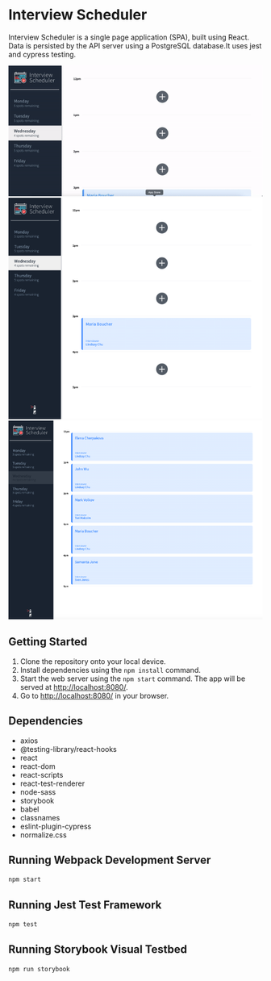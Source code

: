 # Interview Scheduler

Interview Scheduler is a single page application (SPA), built using React.
Data is persisted by the API server using a PostgreSQL database.It uses jest and cypress testing.

!['Front-end"](src/docs/scheduler.gif)
!['appoitnments'](src/docs/appointments.png)
!['fully booked day'](src/docs/booked-appointments.png)

## Getting Started

1. Clone the repository onto your local device.
2. Install dependencies using the `npm install` command.
3. Start the web server using the `npm start` command.
   The app will be served at <http://localhost:8080/>.
4. Go to <http://localhost:8080/> in your browser.

## Dependencies

- axios
- @testing-library/react-hooks
- react
- react-dom
- react-scripts
- react-test-renderer
- node-sass
- storybook
- babel
- classnames
- eslint-plugin-cypress
- normalize.css

## Running Webpack Development Server

```sh
npm start
```

## Running Jest Test Framework

```sh
npm test
```

## Running Storybook Visual Testbed

```sh
npm run storybook
```
